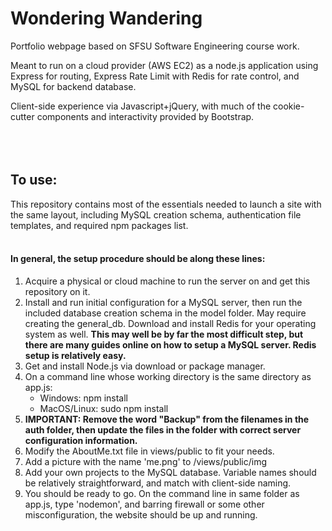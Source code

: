 # Wondering Wandering
Portfolio webpage based on SFSU Software Engineering course work.
 
Meant to run on a cloud provider (AWS EC2) as a node.js application using Express for routing, Express Rate Limit with Redis for rate control, and MySQL for backend database.
 
Client-side experience via Javascript+jQuery, with much of the cookie-cutter components and interactivity provided by Bootstrap.
<br></br>
<br></br>
## To use:
This repository contains most of the essentials needed to launch a site with the same layout, including MySQL creation schema, authentication file templates, and required npm packages list.
<br></br>
#### In general, the setup procedure should be along these lines:
1. Acquire a physical or cloud machine to run the server on and get this repository on it.
2. Install and run initial configuration for a MySQL server, then run the included database creation schema in the model folder. May require creating the general_db. Download and install Redis for your operating system as well. __This may well be by far the most difficult step, but there are many guides online on how to setup a MySQL server. Redis setup is relatively easy.__
3. Get and install Node.js via download or package manager.
4. On a command line whose working directory is the same directory as app.js:
     - Windows: npm install
     - MacOS/Linux: sudo npm install
5. __IMPORTANT: Remove the word "Backup" from the filenames in the auth folder, then update the files in the folder with correct server configuration information.__
6. Modify the AboutMe.txt file in views/public to fit your needs.
7. Add a picture with the name 'me.png' to /views/public/img
8. Add your own projects to the MySQL database. Variable names should be relatively straightforward, and match with client-side naming.
9. You should be ready to go. On the command line in same folder as app.js, type 'nodemon', and barring firewall or some other misconfiguration, the website should be up and running.
